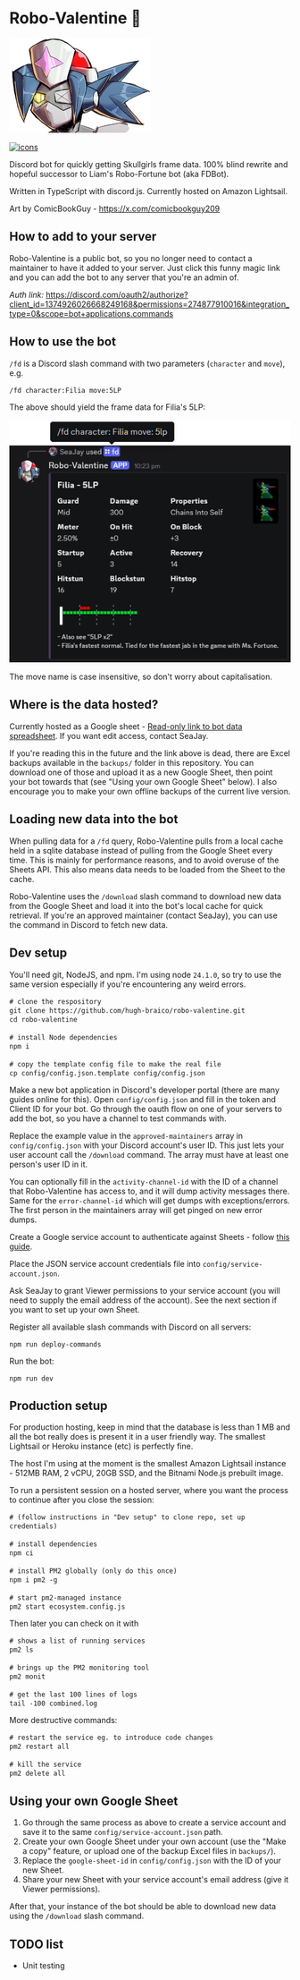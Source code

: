 # Robo-Valentine 💉

![A picture of a robotic Valentine from Skullgirls.](./images/robo_valentine.png)

[![icons](https://skillicons.dev/icons?i=js,ts,discordjs,gcp,aws)](https://skillicons.dev)

Discord bot for quickly getting Skullgirls frame data. 100% blind rewrite and
hopeful successor to Liam's Robo-Fortune bot (aka FDBot).

Written in TypeScript with discord.js. Currently hosted on Amazon Lightsail.

Art by ComicBookGuy - <https://x.com/comicbookguy209>

## How to add to your server

Robo-Valentine is a public bot, so you no longer need to contact a maintainer to
have it added to your server. Just click this funny magic link and you can add
the bot to any server that you're an admin of.

*Auth link:* <https://discord.com/oauth2/authorize?client_id=1374926026668249168&permissions=274877910016&integration_type=0&scope=bot+applications.commands>

## How to use the bot

`/fd` is a Discord slash command with two parameters (`character` and `move`),
e.g.

```plaintext
/fd character:Filia move:5LP
```

The above should yield the frame data for Filia's 5LP:

![Embedded Discord message of frame data for Filia's 5LP.](./images/example_invocation.png)

The move name is case insensitive, so don't worry about capitalisation.

## Where is the data hosted?

Currently hosted as a Google sheet -
[Read-only link to bot data spreadsheet](https://docs.google.com/spreadsheets/d/1WinMvGxS65707Uh2C0-VmDwXVTdav-DEI29j4OyJWXw/edit?usp=sharing).
If you want edit access, contact SeaJay.

If you're reading this in the future and the link above is dead, there are Excel
backups available in the `backups/` folder in this repository. You can download
one of those and upload it as a new Google Sheet, then point your bot towards
that (see "Using your own Google Sheet" below). I also encourage you to make
your own offline backups of the current live version.

## Loading new data into the bot

When pulling data for a `/fd` query, Robo-Valentine pulls from a local cache
held in a sqlite database instead of pulling from the Google Sheet every time.
This is mainly for performance reasons, and to avoid overuse of the Sheets API.
This also means data needs to be loaded from the Sheet to the cache.

Robo-Valentine uses the `/download` slash command to download new data from the
Google Sheet and load it into the bot's local cache for quick retrieval. If
you're an approved maintainer (contact SeaJay), you can use the command in
Discord to fetch new data.

## Dev setup

You'll need git, NodeJS, and npm. I'm using node `24.1.0`, so try to use the
same version especially if you're encountering any weird errors.

```shell
# clone the respository
git clone https://github.com/hugh-braico/robo-valentine.git
cd robo-valentine

# install Node dependencies
npm i

# copy the template config file to make the real file
cp config/config.json.template config/config.json
```

Make a new bot application in Discord's developer portal (there are many guides
online for this). Open `config/config.json` and fill in the token and Client ID
for your bot. Go through the oauth flow on one of your servers to add the bot,
so you have a channel to test commands with.

Replace the example value in the `approved-maintainers` array in
`config/config.json` with your Discord account's user ID. This just lets your
user account call the `/download` command. The array must have at least one
person's user ID in it.

You can optionally fill in the `activity-channel-id` with the ID of a channel
that Robo-Valentine has access to, and it will dump activity messages there.
Same for the `error-channel-id` which will get dumps with exceptions/errors. The
first person in the maintainers array will get pinged on new error dumps.

Create a Google service account to authenticate against Sheets - follow
[this guide](https://theoephraim.github.io/node-google-spreadsheet/#/guides/authentication).

Place the JSON service account credentials file into
`config/service-account.json`.

Ask SeaJay to grant Viewer permissions to your service account (you will need
to supply the email address of the account). See the next section if you want
to set up your own Sheet.

Register all available slash commands with Discord on all servers:

```shell
npm run deploy-commands
```

Run the bot:

```shell
npm run dev
```

## Production setup

For production hosting, keep in mind that the database is less than 1 MB and
all the bot really does is present it in a user friendly way. The smallest
Lightsail or Heroku instance (etc) is perfectly fine.

The host I'm using at the moment is the smallest Amazon Lightsail instance -
512MB RAM, 2 vCPU, 20GB SSD, and the Bitnami Node.js prebuilt image.

To run a persistent session on a hosted server, where you want the process to
continue after you close the session:

```shell
# (follow instructions in "Dev setup" to clone repo, set up credentials)

# install dependencies
npm ci

# install PM2 globally (only do this once)
npm i pm2 -g

# start pm2-managed instance
pm2 start ecosystem.config.js
```

Then later you can check on it with

```shell
# shows a list of running services
pm2 ls

# brings up the PM2 monitoring tool
pm2 monit

# get the last 100 lines of logs
tail -100 combined.log
```

More destructive commands:

```shell
# restart the service eg. to introduce code changes
pm2 restart all

# kill the service
pm2 delete all
```

## Using your own Google Sheet

1. Go through the same process as above to create a service account and save it
   to the same `config/service-account.json` path.
1. Create your own Google Sheet under your own account (use the "Make a copy"
   feature, or upload one of the backup Excel files in `backups/`).
1. Replace the `google-sheet-id` in `config/config.json` with the ID of your new
   Sheet.
1. Share your new Sheet with your service account's email address (give it
   Viewer permissions).

After that, your instance of the bot should be able to download new data using
the `/download` slash command.

## TODO list

- Unit testing
